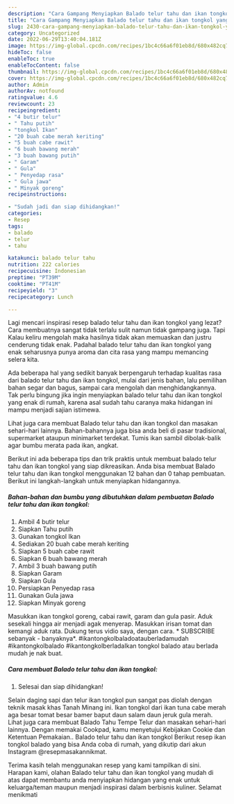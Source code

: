 ```yaml
---
description: "Cara Gampang Menyiapkan Balado telur tahu dan ikan tongkol yang Bikin Ngiler, Buat Buka Puasa Enak"
title: "Cara Gampang Menyiapkan Balado telur tahu dan ikan tongkol yang Bikin Ngiler, Buat Buka Puasa Enak"
slug: 2430-cara-gampang-menyiapkan-balado-telur-tahu-dan-ikan-tongkol-yang-bikin-ngiler-buat-buka-puasa-enak
category: Uncategorized
date: 2022-06-29T13:40:04.181Z
image: https://img-global.cpcdn.com/recipes/1bc4c66a6f01eb8d/680x482cq70/balado-telur-tahu-dan-ikan-tongkol-foto-resep-utama.jpg
hideToc: false
enableToc: true
enableTocContent: false
thumbnail: https://img-global.cpcdn.com/recipes/1bc4c66a6f01eb8d/680x482cq70/balado-telur-tahu-dan-ikan-tongkol-foto-resep-utama.jpg
cover: https://img-global.cpcdn.com/recipes/1bc4c66a6f01eb8d/680x482cq70/balado-telur-tahu-dan-ikan-tongkol-foto-resep-utama.jpg
author: Admin
authorAv: notfound
ratingvalue: 4.6
reviewcount: 23
recipeingredient:
- "4 butir telur"
- " Tahu putih"
- "tongkol Ikan"
- "20 buah cabe merah keriting"
- "5 buah cabe rawit"
- "6 buah bawang merah"
- "3 buah bawang putih"
- " Garam"
- " Gula"
- " Penyedap rasa"
- " Gula jawa"
- " Minyak goreng"
recipeinstructions:

- "Sudah jadi dan siap dihidangkan!"
categories:
- Resep
tags:
- balado
- telur
- tahu

katakunci: balado telur tahu 
nutrition: 222 calories
recipecuisine: Indonesian
preptime: "PT39M"
cooktime: "PT41M"
recipeyield: "3"
recipecategory: Lunch

---
```



Lagi mencari inspirasi resep balado telur tahu dan ikan tongkol yang lezat? Cara membuatnya sangat tidak terlalu sulit namun tidak gampang juga. Tapi Kalau keliru mengolah maka hasilnya tidak akan memuaskan dan justru cenderung tidak enak. Padahal balado telur tahu dan ikan tongkol yang enak seharusnya punya aroma dan cita rasa yang mampu memancing selera kita.


Ada beberapa hal yang sedikit banyak berpengaruh terhadap kualitas rasa dari balado telur tahu dan ikan tongkol, mulai dari jenis bahan, lalu pemilihan bahan segar dan bagus, sampai cara mengolah dan menghidangkannya. Tak perlu bingung jika ingin menyiapkan balado telur tahu dan ikan tongkol yang enak di rumah, karena asal sudah tahu caranya maka hidangan ini mampu menjadi sajian istimewa.

Lihat juga cara membuat Balado telur tahu dan ikan tongkol dan masakan sehari-hari lainnya. Bahan-bahannya juga bisa anda beli di pasar tradisional, supermarket ataupun minimarket terdekat. Tumis ikan sambil dibolak-balik agar bumbu merata pada ikan, angkat.


Berikut ini ada beberapa tips dan trik praktis untuk membuat balado telur tahu dan ikan tongkol yang siap dikreasikan. Anda bisa membuat Balado telur tahu dan ikan tongkol menggunakan 12 bahan dan 0 tahap pembuatan. Berikut ini langkah-langkah untuk menyiapkan hidangannya.

<!--inarticleads1-->

##### Bahan-bahan dan bumbu yang dibutuhkan dalam pembuatan Balado telur tahu dan ikan tongkol:

1. Ambil 4 butir telur
1. Siapkan  Tahu putih
1. Gunakan tongkol Ikan
1. Sediakan 20 buah cabe merah keriting
1. Siapkan 5 buah cabe rawit
1. Siapkan 6 buah bawang merah
1. Ambil 3 buah bawang putih
1. Siapkan  Garam
1. Siapkan  Gula
1. Persiapkan  Penyedap rasa
1. Gunakan  Gula jawa
1. Siapkan  Minyak goreng


Masukkan ikan tongkol goreng, cabai rawit, garam dan gula pasir. Aduk sesekali hingga air menjadi agak menyerap. Masukkan irisan tomat dan kemangi aduk rata. Dukung terus vidio saya, dengan cara. * SUBSCRIBE sebanyak - banyaknya*. #ikantongkolbaladoatauberladamudah #ikantongkolbalado #ikantongkolberladaIkan tongkol balado atau berlada mudah je nak buat. 

<!--inarticleads2-->

##### Cara membuat Balado telur tahu dan ikan tongkol:


1. Selesai dan siap dihidangkan!

Selain daging sapi dan telur ikan tongkol pun sangat pas diolah dengan teknik masak khas Tanah Minang ini. Ikan tongkol dari ikan tuna cabe merah aga besar tomat besar bamer baput daun salam daun jeruk gula merah. Lihat juga cara membuat Balado Tahu Tempe Telur dan masakan sehari-hari lainnya. Dengan memakai Cookpad, kamu menyetujui Kebijakan Cookie dan Ketentuan Pemakaian.. Balado telur tahu dan ikan tongkol Berikut resep ikan tongkol balado yang bisa Anda coba di rumah, yang dikutip dari akun Instagram @resepmasakannikmat. 

Terima kasih telah menggunakan resep yang kami tampilkan di sini. Harapan kami, olahan Balado telur tahu dan ikan tongkol yang mudah di atas dapat membantu anda menyiapkan hidangan yang enak untuk keluarga/teman maupun menjadi inspirasi dalam berbisnis kuliner. Selamat menikmati
